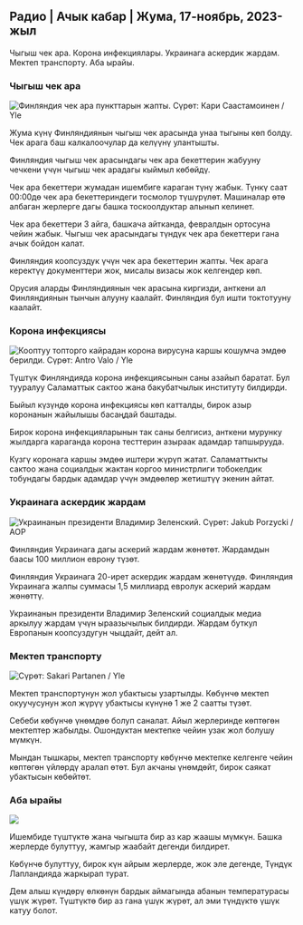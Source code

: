 ## Радио \| Ачык кабар \| Жума, 17-ноябрь, 2023-жыл

Чыгыш чек ара. Корона инфекциялары. Украинага аскердик жардам. Мектеп транспорту. Аба ырайы.

### Чыгыш чек ара

![Финляндия чек ара пункттарын жапты. Сүрөт: Кари Саастамоинен / Yle](https://images.cdn.yle.fi/image/upload/c_crop,h_2908,w_5178,x_0,y_0/ar_1.777777777777777,c_fill,g_faces,w_6/d/dq_auto:eco/f_auto/fl_lossy/v1699908616/39-1200025655285565477b)

Жума күнү Финляндиянын чыгыш чек арасында унаа тыгыны көп болду. Чек арага баш калкалоочулар да келүүнү улантышты.

Финляндия чыгыш чек арасындагы чек ара бекеттерин жабууну чечкени үчүн чыгыш чек арадагы кыймыл көбөйдү.

Чек ара бекеттери жумадан ишембиге караган түнү жабык. Түнкү саат 00:00дө чек ара бекеттериндеги тосмолор түшүрүлөт. Машиналар өтө албаган жерлерге дагы башка тоскоолдуктар алынып келинет.

Чек ара бекеттери 3 айга, башкача айтканда, февралдын ортосуна чейин жабык. Чыгыш чек арасындагы түндүк чек ара бекеттери гана ачык бойдон калат.

Финляндия коопсуздук үчүн чек ара бекеттерин жапты. Чек арага керектүү документтери жок, мисалы визасы жок келгендер көп.

Орусия аларды Финляндиянын чек арасына киргизди, анткени ал Финляндиянын тынчын алууну каалайт. Финляндия бул ишти токтотууну каалайт.

### Корона инфекциясы

![Кооптуу топторго кайрадан корона вирусуна каршы кошумча эмдөө берилди. Сүрөт: Antro Valo / Yle](https://images.cdn.yle.fi/image/upload/c_crop,h_3247,w_5773,x_0,y_601/ar_1.777777777777777,c_fill,g_faces,h_670,w_670/dq_auto:eco/f_auto/fl_lossy/v1699867130/39-11997076551e51acfff3)

Түштүк Финляндияда корона инфекциясынын саны азайып баратат. Бул тууралуу Саламаттык сактоо жана бакубатчылык институту билдирди.

Быйыл күзүндө корона инфекциясы көп катталды, бирок азыр коронанын жайылышы басаңдай баштады.

Бирок корона инфекцияларынын так саны белгисиз, анткени мурунку жылдарга караганда корона тесттерин азыраак адамдар тапшырууда.

Күзгү коронага каршы эмдөө иштери жүрүп жатат. Саламаттыкты сактоо жана социалдык жактан коргоо министрлиги тобокелдик тобундагы бардык адамдар үчүн эмдөөлөр жетиштүү экенин айтат.

### Украинага аскердик жардам

![Украинанын президенти Владимир Зеленский. Сүрөт: Jakub Porzycki / AOP](https://images.cdn.yle.fi/image/upload/c_crop,h_1393,w_2477,x_0,y_0/ar_1.777777777777777,c_fill,g_faces,h_pr_170/dq_auto:eco/f_auto/fl_lossy/v1696579988/39-1182210651fc13097ccb)

Финляндия Украинага дагы аскерий жардам жөнөтөт. Жардамдын баасы 100 миллион еврону түзөт.

Финляндия Украинага 20-ирет аскердик жардам жөнөтүүдө. Финляндия Украинага жалпы суммасы 1,5 миллиард евролук аскерий жардам жөнөттү.

Украинанын президенти Владимир Зеленский социалдык медиа аркылуу жардам үчүн ыраазычылык билдирди. Жардам буткул Европанын коопсуздугун чыцдайт, дейт ал.

### Мектеп транспорту

![ Сүрөт: Sakari Partanen / Yle](https://images.cdn.yle.fi/image/upload/c_crop,h_1494,w_2655,x_0,y_0/ar_1.777777777777777,c_fill,g_faces,w_6_d.0/0/q_auto:eco/f_auto/fl_lossy/v1677057284/39-107608063f5dc988d5c3)

Мектеп транспортунун жол убактысы узартылды. Көбүнчө мектеп окуучусунун жол жүрүү убактысы күнүнө 1 же 2 саатты түзөт.

Себеби көбүнчө үнөмдөө болуп саналат. Айыл жерлеринде көптөгөн мектептер жабылды. Ошондуктан мектепке чейин узак жол болушу мүмкүн.

Мындан тышкары, мектеп транспорту көбүнчө мектепке келгенге чейин көптөгөн үйлөрдү аралап өтөт. Бул акчаны үнөмдөйт, бирок саякат убактысын көбөйтөт.

### Аба ырайы

![](https://images.cdn.yle.fi/image/upload/c_crop,h_1080,w_1919,x_0,y_0/ar_1.7777777777777777,c_fill,g_faces,h_675,w_1200/e/ef_auto/fl_lossy/v1700238427/39-120255565579437e32dc)

Ишембиде түштүктө жана чыгышта бир аз кар жаашы мүмкүн. Башка жерлерде булуттуу, жамгыр жаабайт дегенди билдирет.

Көбүнчө булуттуу, бирок күн айрым жерлерде, жок эле дегенде, Түндүк Лапландияда жаркырап турат.

Дем алыш күндөрү өлкөнүн бардык аймагында абанын температурасы үшүк жүрөт. Түштүктө бир аз гана үшүк жүрөт, ал эми түндүктө үшүк катуу болот.
